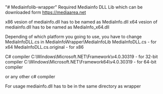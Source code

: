 "# Mediainfolib-wrapper" 
Required Mediainfo DLL Lib which can be downloaded form https://mediaarea.net

x86 vesion of mediainfo.dll has to be named as MediaInfo.dll
x64 vesion of mediainfo.dll has to be named as MediaInfo_x64.dll

Depending of which platform you going to use, you have to change MediaInfoDLL.cs
in MediaInfoWrapper\MediaInfoLib
MediaInfoDLL.cs - for x64
MediaInfoDLL.cs.original - for x86

C# compiler
C:\Windows\Microsoft.NET\Framework\v4.0.30319 - for 32-bit compiler
C:\Windows\Microsoft.NET\Framework64\v4.0.30319 - for 64-bit compiler

or any other c# compiler

For usage mediainfo.dll has to be in the same directory as wrapper